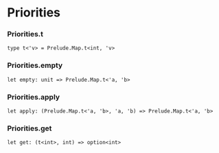 # Priorities




### Priorities.t
  
`type t<'v> = Prelude.Map.t<int, 'v>`  


### Priorities.empty
  
`let empty: unit => Prelude.Map.t<'a, 'b>`  


### Priorities.apply
  
`let apply: (Prelude.Map.t<'a, 'b>, 'a, 'b) => Prelude.Map.t<'a, 'b>`  


### Priorities.get
  
`let get: (t<int>, int) => option<int>`  

